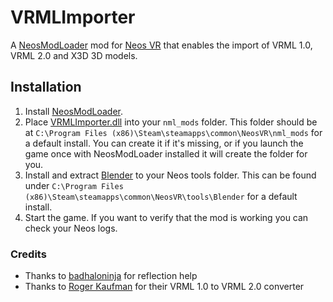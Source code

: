 #  VRMLImporter


A [NeosModLoader](https://github.com/zkxs/NeosModLoader) mod for [Neos VR](https://neos.com/) that enables the import of VRML 1.0, VRML 2.0 and X3D 3D models.

## Installation
1. Install [NeosModLoader](https://github.com/zkxs/NeosModLoader).
1. Place [VRMLImporter.dll](https://github.com/dfgHiatus/NeosVRMLImporter/releases/tag/v1.0.0) into your `nml_mods` folder. This folder should be at `C:\Program Files (x86)\Steam\steamapps\common\NeosVR\nml_mods` for a default install. You can create it if it's missing, or if you launch the game once with NeosModLoader installed it will create the folder for you.
1. Install and extract [Blender](https://www.blender.org/download/) to your Neos tools folder. This can be found under `C:\Program Files (x86)\Steam\steamapps\common\NeosVR\tools\Blender` for a default install.
1. Start the game. If you want to verify that the mod is working you can check your Neos logs.

### Credits
- Thanks to [badhaloninja](https://github.com/badhaloninja) for reflection help
- Thanks to [Roger Kaufman](http://www.interocitors.com/polyhedra/vr1tovr2/) for their VRML 1.0 to VRML 2.0 converter
